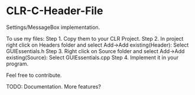 # CLR-C-Header-File
Settings/MessageBox implementation.

To use my files:
  Step 1. Copy them to your CLR Project.
  Step 2. In project right click on Headers folder and select Add->Add existing(Header):
    Select GUIEssentials.h
  Step 3. Right click on Source folder and select Add->Add existing(Source):
    Select GUIEssentials.cpp
  Step 4. Implement it in your program.

Feel free to contribute.

TODO:
  Documentation.
  More features?
